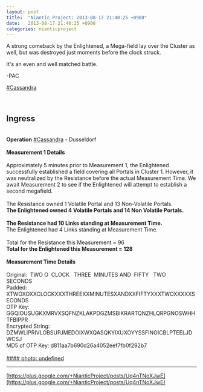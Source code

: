 ```yaml
---
layout: post
title:  "Niantic Project: 2013-08-17 21:40:25 +0900"
date:   2013-08-17 21:40:25 +0900
categories: nianticproject
---
```

A strong comeback by the Enlightened, a Mega-field lay over the Cluster as well, but was destroyed just moments before the clock struck.

It's an even and well matched battle.

-PAC

 [#Cassandra](https://plus.google.com/s/%23Cassandra "")  <div class="shared"><br /><h2>Ingress</h2><br /><b>Operation</b> <a rel="nofollow" class="ot-hashtag" href="https://plus.google.com/s/%23Cassandra">#Cassandra</a> - Dusseldorf<br /><br /><b>Measurement 1 Details</b><br /><br />Approximately 5 minutes prior to Measurement 1, the Enlightened successfully established a field covering all Portals in Cluster 1. However, it was neutralized by the Resistance before the actual Measurement Time. We await Measurement 2 to see if the Enlightened will attempt to establish a second megafield.<br /><br />The Resistance owned 1 Volatile Portal and 13 Non-Volatile Portals.<br /><b>The Enlightened owned 4 Volatile Portals and 14 Non Volatile Portals.</b><br /><br /><b>The Resistance had 10 Links standing at Measurement Time.</b><br />The Enlightened had 4 Links standing at Measurement Time.<br /><br />Total for the Resistance this Measurement = 96<br /><b>Total for the Enlightened this Measurement = 128</b><br /><br /><b>Measurement Time Details</b><br /><br />Original:  TWO O  CLOCK   THREE  MINUTES AND  FIFTY   TWO     SECONDS<br />Padded: XTWOXOXXCLOCKXXXTHREEXXMINUTESXANDXXFIFTYXXXTWOXXXXXSECONDS<br />OTP Key: GGQIOUSUGKXMRVXSQFNZKLAKPDGZMSBIKRARTQNZHLQRPGNOSWHHTFBIPPR<br />Encrypted String: DZMWLIPRIVLOBSUPJMEDOIXWXQASQKYIXUXOYYSSFINOICBLPTEELJDWCSJ<br />MD5 of OTP Key: d811aa7b690d26a4052eef7fb0f292b7<br /><br /></div>
[#### photo: undefined](https://lh5.googleusercontent.com/-liZkbo50URQ/Ug9qajOlgXI/AAAAAAAAOYQ/HnrNC2m-VKg/cassandra-dussledorf-1.png "")
- - -
[https://plus.google.com/+NianticProject/posts/Uq4nTNoXJwE](https://plus.google.com/+NianticProject/posts/Uq4nTNoXJwE)
